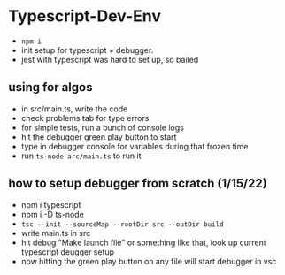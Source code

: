 # Typescript-Dev-Env

- `npm i`
- init setup for typescript + debugger.
- jest with typescript was hard to set up, so bailed

## using for algos

- in src/main.ts, write the code
- check problems tab for type errors
- for simple tests, run a bunch of console logs
- hit the debugger green play button to start
- type in debugger console for variables during that frozen time
- run `ts-node arc/main.ts` to run it

## how to setup debugger from scratch (1/15/22)

- npm i typescript
- npm i -D ts-node
- `tsc --init --sourceMap --rootDir src --outDir build`
- write main.ts in src
- hit debug "Make launch file" or something like that, look up current typescript deugger setup
- now hitting the green play button on any file will start debugger in vsc
